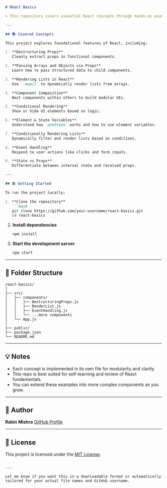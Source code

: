 

````markdown
# React Basics

> This repository covers essential React concepts through hands-on examples, including props, state, event handling, conditional rendering, list rendering, and component composition. Ideal for beginners looking to understand the fundamentals of building React applications.

---

## 📚 Covered Concepts

This project explores foundational features of React, including:

1. **Destructuring Props**  
   Cleanly extract props in functional components.

2. **Passing Arrays and Objects via Props**  
   Learn how to pass structured data to child components.

3. **Rendering Lists in React**  
   Use `.map()` to dynamically render lists from arrays.

4. **Component Composition**  
   Nest components within others to build modular UIs.

5. **Conditional Rendering**  
   Show or hide UI elements based on logic.

6. **Element & State Variables**  
   Understand how `useState` works and how to use element variables.

7. **Conditionally Rendering Lists**  
   Dynamically filter and render lists based on conditions.

8. **Event Handling**  
   Respond to user actions like clicks and form inputs.

9. **State vs Props**  
   Differentiate between internal state and received props.

---

## 🛠️ Getting Started

To run the project locally:

1. **Clone the repository**
   ```bash
   git clone https://github.com/your-username/react-basics.git
   cd react-basics
````

2. **Install dependencies**

   ```bash
   npm install
   ```

3. **Start the development server**

   ```bash
   npm start
   ```

---

## 📁 Folder Structure

```
react-basics/
│
├── src/
│   ├── components/
│   │   ├── DestructuringProps.js
│   │   ├── RenderList.js
│   │   ├── EventHandling.js
│   │   └── ...more components
│   └── App.js
│
├── public/
├── package.json
└── README.md
```

---

## 💡 Notes

* Each concept is implemented in its own file for modularity and clarity.
* This repo is best suited for self-learning and review of React fundamentals.
* You can extend these examples into more complex components as you grow.

---

## 👤 Author

**Rabin Mishra**
[GitHub Profile](https://github.com/your-username)

---

## 📄 License

This project is licensed under the [MIT License](LICENSE).

```

---

Let me know if you want this in a downloadable format or automatically tailored for your actual file names and GitHub username.
```
